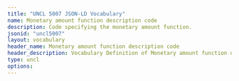 ```yaml
---
title: "UNCL 5007 JSON-LD Vocabulary"
name: Monetary amount function description code
description: Code specifying the monetary amount function.
jsonid: "uncl5007"
layout: vocabulary
header_name: Monetary amount function description code
header_description: Vocabulary Definition of Monetary amount function description code semantics in HTML format. JSON-LD format is available at [uncl5007.jsonld](/vocabulary/uncl5007.jsonld)
type: uncl
options:
---
```

